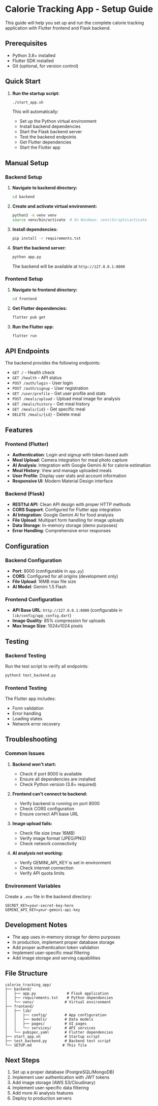 # Calorie Tracking App - Setup Guide

This guide will help you set up and run the complete calorie tracking application with Flutter frontend and Flask backend.

## Prerequisites

- Python 3.8+ installed
- Flutter SDK installed
- Git (optional, for version control)

## Quick Start

1. **Run the startup script:**
   ```bash
   ./start_app.sh
   ```

   This will automatically:
   - Set up the Python virtual environment
   - Install backend dependencies
   - Start the Flask backend server
   - Test the backend endpoints
   - Get Flutter dependencies
   - Start the Flutter app

## Manual Setup

### Backend Setup

1. **Navigate to backend directory:**
   ```bash
   cd backend
   ```

2. **Create and activate virtual environment:**
   ```bash
   python3 -m venv venv
   source venv/bin/activate  # On Windows: venv\Scripts\activate
   ```

3. **Install dependencies:**
   ```bash
   pip install -r requirements.txt
   ```

4. **Start the backend server:**
   ```bash
   python app.py
   ```

   The backend will be available at `http://127.0.0.1:8000`

### Frontend Setup

1. **Navigate to frontend directory:**
   ```bash
   cd frontend
   ```

2. **Get Flutter dependencies:**
   ```bash
   flutter pub get
   ```

3. **Run the Flutter app:**
   ```bash
   flutter run
   ```

## API Endpoints

The backend provides the following endpoints:

- `GET /` - Health check
- `GET /health` - API status
- `POST /auth/login` - User login
- `POST /auth/signup` - User registration
- `GET /user/profile` - Get user profile and stats
- `POST /meals/upload` - Upload meal image for analysis
- `GET /meals/history` - Get meal history
- `GET /meals/{id}` - Get specific meal
- `DELETE /meals/{id}` - Delete meal

## Features

### Frontend (Flutter)
- **Authentication**: Login and signup with token-based auth
- **Meal Upload**: Camera integration for meal photo capture
- **AI Analysis**: Integration with Google Gemini AI for calorie estimation
- **Meal History**: View and manage uploaded meals
- **User Profile**: Display user stats and account information
- **Responsive UI**: Modern Material Design interface

### Backend (Flask)
- **RESTful API**: Clean API design with proper HTTP methods
- **CORS Support**: Configured for Flutter app integration
- **AI Integration**: Google Gemini AI for food analysis
- **File Upload**: Multipart form handling for image uploads
- **Data Storage**: In-memory storage (demo purposes)
- **Error Handling**: Comprehensive error responses

## Configuration

### Backend Configuration
- **Port**: 8000 (configurable in `app.py`)
- **CORS**: Configured for all origins (development only)
- **File Upload**: 16MB max file size
- **AI Model**: Gemini 1.5 Flash

### Frontend Configuration
- **API Base URL**: `http://127.0.0.1:8000` (configurable in `lib/config/app_config.dart`)
- **Image Quality**: 85% compression for uploads
- **Max Image Size**: 1024x1024 pixels

## Testing

### Backend Testing
Run the test script to verify all endpoints:
```bash
python3 test_backend.py
```

### Frontend Testing
The Flutter app includes:
- Form validation
- Error handling
- Loading states
- Network error recovery

## Troubleshooting

### Common Issues

1. **Backend won't start:**
   - Check if port 8000 is available
   - Ensure all dependencies are installed
   - Check Python version (3.8+ required)

2. **Frontend can't connect to backend:**
   - Verify backend is running on port 8000
   - Check CORS configuration
   - Ensure correct API base URL

3. **Image upload fails:**
   - Check file size (max 16MB)
   - Verify image format (JPEG/PNG)
   - Check network connectivity

4. **AI analysis not working:**
   - Verify GEMINI_API_KEY is set in environment
   - Check internet connection
   - Verify API quota limits

### Environment Variables

Create a `.env` file in the backend directory:
```env
SECRET_KEY=your-secret-key-here
GEMINI_API_KEY=your-gemini-api-key
```

## Development Notes

- The app uses in-memory storage for demo purposes
- In production, implement proper database storage
- Add proper authentication token validation
- Implement user-specific meal filtering
- Add image storage and serving capabilities

## File Structure

```
calorie_tracking_app/
├── backend/
│   ├── app.py              # Flask application
│   ├── requirements.txt    # Python dependencies
│   └── venv/              # Virtual environment
├── frontend/
│   ├── lib/
│   │   ├── config/        # App configuration
│   │   ├── models/        # Data models
│   │   ├── pages/         # UI pages
│   │   └── services/      # API services
│   └── pubspec.yaml       # Flutter dependencies
├── start_app.sh           # Startup script
├── test_backend.py        # Backend test script
└── SETUP.md              # This file
```

## Next Steps

1. Set up a proper database (PostgreSQL/MongoDB)
2. Implement user authentication with JWT tokens
3. Add image storage (AWS S3/Cloudinary)
4. Implement user-specific data filtering
5. Add more AI analysis features
6. Deploy to production servers
